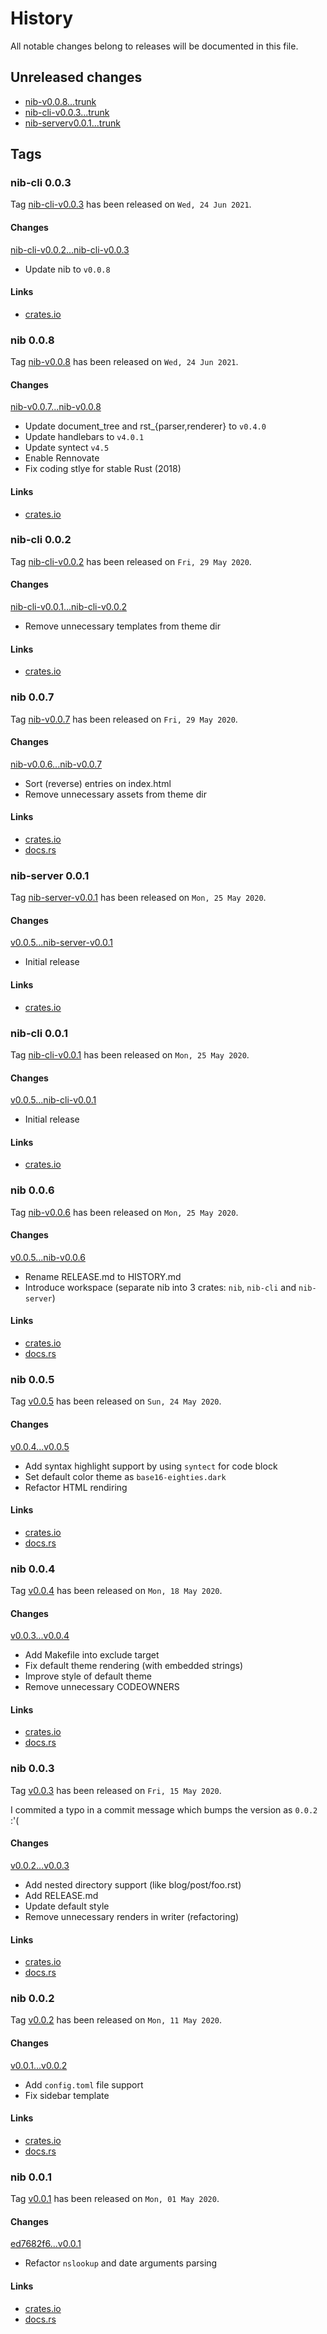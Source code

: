 # History

All notable changes belong to releases will be documented in this file.


## Unreleased changes

* [nib-v0.0.8...trunk](
https://gitlab.com/grauwoelfchen/nib/-/compare/nib-v0.0.8...trunk)
* [nib-cli-v0.0.3...trunk](
https://gitlab.com/grauwoelfchen/nib/-/compare/nib-cli-v0.0.3...trunk)
* [nib-serverv0.0.1...trunk](
https://gitlab.com/grauwoelfchen/nib/-/compare/nib-server-v0.0.1...trunk)


## Tags

### nib-cli 0.0.3

Tag [nib-cli-v0.0.3](
https://gitlab.com/grauwoelfchen/nib/-/tags/nib-cli-v0.0.3) has been released
on `Wed, 24 Jun 2021`.

#### Changes

[nib-cli-v0.0.2...nib-cli-v0.0.3](
https://gitlab.com/grauwoelfchen/nib/-/compare/nib-cli-v0.0.2...nib-cli-v0.0.3)

* Update nib to `v0.0.8`

#### Links

* [crates.io](https://crates.io/crates/nib-cli/0.0.3)


### nib 0.0.8

Tag [nib-v0.0.8](
https://gitlab.com/grauwoelfchen/nib/-/tags/nib-v0.0.8) has been released
on `Wed, 24 Jun 2021`.

#### Changes

[nib-v0.0.7...nib-v0.0.8](
https://gitlab.com/grauwoelfchen/nib/-/compare/nib-v0.0.7...nib-v0.0.8)

* Update document_tree and rst_{parser,renderer} to `v0.4.0`
* Update handlebars to `v4.0.1`
* Update syntect `v4.5`
* Enable Rennovate
* Fix coding stlye for stable Rust (2018)

#### Links

* [crates.io](https://crates.io/crates/nib/0.0.8)


### nib-cli 0.0.2

Tag [nib-cli-v0.0.2](
https://gitlab.com/grauwoelfchen/nib/-/tags/nib-cli-v0.0.2) has been released
on `Fri, 29 May 2020`.

#### Changes

[nib-cli-v0.0.1...nib-cli-v0.0.2](
https://gitlab.com/grauwoelfchen/nib/-/compare/nib-cli-v0.0.1...nib-cli-v0.0.2)

* Remove unnecessary templates from theme dir

#### Links

* [crates.io](https://crates.io/crates/nib-cli/0.0.2)


### nib 0.0.7

Tag [nib-v0.0.7](https://gitlab.com/grauwoelfchen/nib/-/tags/nib-v0.0.7) has
been released on `Fri, 29 May 2020`.

#### Changes

[nib-v0.0.6...nib-v0.0.7](
https://gitlab.com/grauwoelfchen/nib/-/compare/nib-v0.0.6...nib-v0.0.7)

* Sort (reverse) entries on index.html
* Remove unnecessary assets from theme dir

#### Links

* [crates.io](https://crates.io/crates/nib/0.0.7)
* [docs.rs](https://docs.rs/crate/nib/0.0.7)


### nib-server 0.0.1

Tag [nib-server-v0.0.1](
https://gitlab.com/grauwoelfchen/nib/-/tags/nib-server-v0.0.1) has been
released on `Mon, 25 May 2020`.

#### Changes

[v0.0.5...nib-server-v0.0.1](
https://gitlab.com/grauwoelfchen/nib/-/compare/v0.0.5...nib-server-v0.0.1)

* Initial release

#### Links

* [crates.io](https://crates.io/crates/nib-server/0.0.1)


### nib-cli 0.0.1

Tag [nib-cli-v0.0.1](
https://gitlab.com/grauwoelfchen/nib/-/tags/nib-cli-v0.0.1) has been released
on `Mon, 25 May 2020`.

#### Changes

[v0.0.5...nib-cli-v0.0.1](
https://gitlab.com/grauwoelfchen/nib/-/compare/v0.0.5...nib-cli-v0.0.1)

* Initial release

#### Links

* [crates.io](https://crates.io/crates/nib-cli/0.0.1)


### nib 0.0.6

Tag [nib-v0.0.6](https://gitlab.com/grauwoelfchen/nib/-/tags/nib-v0.0.6) has
been released on `Mon, 25 May 2020`.

#### Changes

[v0.0.5...nib-v0.0.6](
https://gitlab.com/grauwoelfchen/nib/-/compare/v0.0.5...nib-v0.0.6)

* Rename RELEASE.md to HISTORY.md
* Introduce workspace (separate nib into 3 crates: `nib`, `nib-cli` and
`nib-server`)

#### Links

* [crates.io](https://crates.io/crates/nib/0.0.6)
* [docs.rs](https://docs.rs/crate/nib/0.0.6)


### nib 0.0.5

Tag [v0.0.5](https://gitlab.com/grauwoelfchen/nib/-/tags/v0.0.5) has been
released on `Sun, 24 May 2020`.

#### Changes

[v0.0.4...v0.0.5](
https://gitlab.com/grauwoelfchen/nib/-/compare/v0.0.4...v0.0.5)

* Add syntax highlight support by using `syntect` for code block
* Set default color theme as `base16-eighties.dark`
* Refactor HTML rendiring

#### Links

* [crates.io](https://crates.io/crates/nib/0.0.5)
* [docs.rs](https://docs.rs/crate/nib/0.0.5)


### nib 0.0.4

Tag [v0.0.4](https://gitlab.com/grauwoelfchen/nib/-/tags/v0.0.4) has been
released on `Mon, 18 May 2020`.

#### Changes

[v0.0.3...v0.0.4](
https://gitlab.com/grauwoelfchen/nib/-/compare/v0.0.3...v0.0.4)

* Add Makefile into exclude target
* Fix default theme rendering (with embedded strings)
* Improve style of default theme
* Remove unnecessary CODEOWNERS

#### Links

* [crates.io](https://crates.io/crates/nib/0.0.4)
* [docs.rs](https://docs.rs/crate/nib/0.0.4)


### nib 0.0.3

Tag [v0.0.3](https://gitlab.com/grauwoelfchen/nib/-/tags/v0.0.3) has been
released on `Fri, 15 May 2020`.

I commited a typo in a commit message which bumps the version as `0.0.2` :'(

#### Changes

[v0.0.2...v0.0.3](
https://gitlab.com/grauwoelfchen/nib/-/compare/v0.0.2...v0.0.3)

* Add nested directory support (like blog/post/foo.rst)
* Add RELEASE.md
* Update default style
* Remove unnecessary renders in writer (refactoring)

#### Links

* [crates.io](https://crates.io/crates/nib/0.0.3)
* [docs.rs](https://docs.rs/crate/nib/0.0.3)


### nib 0.0.2

Tag [v0.0.2](https://gitlab.com/grauwoelfchen/nib/-/tags/v0.0.2) has been
released on `Mon, 11 May 2020`.

#### Changes

[v0.0.1...v0.0.2](
https://gitlab.com/grauwoelfchen/nib/-/compare/v0.0.1...v0.0.2)

* Add `config.toml` file support
* Fix sidebar template

#### Links

* [crates.io](https://crates.io/crates/nib/0.0.2)
* [docs.rs](https://docs.rs/crate/nib/0.0.2)


### nib 0.0.1

Tag [v0.0.1](https://gitlab.com/grauwoelfchen/nib/-/tags/v0.0.1) has been
released on `Mon, 01 May 2020`.

#### Changes

[ed7682f6...v0.0.1](
https://gitlab.com/grauwoelfchen/nib/-/compare/ed7682f6...v0.0.1)

* Refactor `nslookup` and date arguments parsing

#### Links

* [crates.io](https://crates.io/crates/nib/0.0.1)
* [docs.rs](https://docs.rs/crate/nib/0.0.1)
